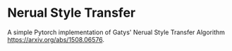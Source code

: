 # Nerual Style Transfer
A simple Pytorch implementation of Gatys' Nerual Style Transfer Algorithm https://arxiv.org/abs/1508.06576.
